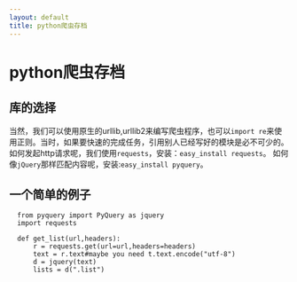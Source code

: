 ```yaml
---
layout: default
title: python爬虫存档
---
```

# python爬虫存档
## 库的选择
  当然，我们可以使用原生的urllib,urllib2来编写爬虫程序，也可以`import re`来使用正则。当时，如果要快速的完成任务，引用别人已经写好的模块是必不可少的。
  如何发起http请求呢，我们使用`requests`，安装：`easy_install requests`。
  如何像`jQuery`那样匹配内容呢，安装:`easy_install pyquery`。
## 一个简单的例子
```
  from pyquery import PyQuery as jquery
  import requests
  
  def get_list(url,headers):
      r = requests.get(url=url,headers=headers)
      text = r.text#maybe you need t.text.encode("utf-8")
      d = jquery(text)
      lists = d(".list")
```
